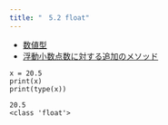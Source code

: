 ```yaml
---
title: "　5.2 float"
---
```


* [数値型](https://docs.python.org/ja/3/library/stdtypes.html#numeric-types-int-float-complex)
* [浮動小数点数に対する追加のメソッド](https://docs.python.org/ja/3/library/stdtypes.html#additional-methods-on-float)

```python:サンプルコード
x = 20.5
print(x)
print(type(x))
```

```text:実行結果
20.5
<class 'float'>
```